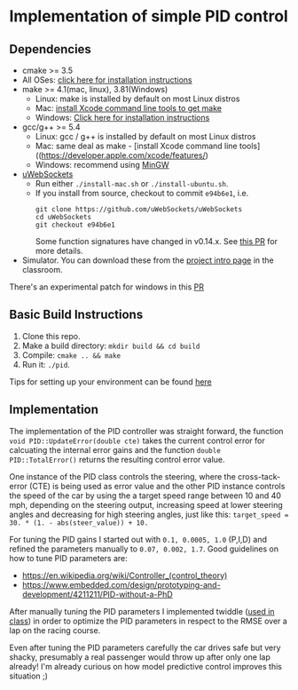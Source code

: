 # Implementation of simple PID control 

## Dependencies

* cmake >= 3.5
 * All OSes: [click here for installation instructions](https://cmake.org/install/)
* make >= 4.1(mac, linux), 3.81(Windows)
  * Linux: make is installed by default on most Linux distros
  * Mac: [install Xcode command line tools to get make](https://developer.apple.com/xcode/features/)
  * Windows: [Click here for installation instructions](http://gnuwin32.sourceforge.net/packages/make.htm)
* gcc/g++ >= 5.4
  * Linux: gcc / g++ is installed by default on most Linux distros
  * Mac: same deal as make - [install Xcode command line tools]((https://developer.apple.com/xcode/features/)
  * Windows: recommend using [MinGW](http://www.mingw.org/)
* [uWebSockets](https://github.com/uWebSockets/uWebSockets)
  * Run either `./install-mac.sh` or `./install-ubuntu.sh`.
  * If you install from source, checkout to commit `e94b6e1`, i.e.
    ```
    git clone https://github.com/uWebSockets/uWebSockets 
    cd uWebSockets
    git checkout e94b6e1
    ```
    Some function signatures have changed in v0.14.x. See [this PR](https://github.com/udacity/CarND-MPC-Project/pull/3) for more details.
* Simulator. You can download these from the [project intro page](https://github.com/udacity/self-driving-car-sim/releases) in the classroom.

There's an experimental patch for windows in this [PR](https://github.com/udacity/CarND-PID-Control-Project/pull/3)

## Basic Build Instructions

1. Clone this repo.
2. Make a build directory: `mkdir build && cd build`
3. Compile: `cmake .. && make`
4. Run it: `./pid`. 

Tips for setting up your environment can be found [here](https://classroom.udacity.com/nanodegrees/nd013/parts/40f38239-66b6-46ec-ae68-03afd8a601c8/modules/0949fca6-b379-42af-a919-ee50aa304e6a/lessons/f758c44c-5e40-4e01-93b5-1a82aa4e044f/concepts/23d376c7-0195-4276-bdf0-e02f1f3c665d)

## Implementation

The implementation of the PID controller was straight forward, the function `void PID::UpdateError(double cte)` takes the current control error for calcuating the internal error gains and the function `double PID::TotalError()` returns the resulting control error value.

One instance of the PID class controls the steering, where the cross-tack-error (CTE) is being used as error value and the other PID instance controls the speed of the car by using the a target speed range between 10 and 40 mph, depending on the steering output, increasing speed at lower steering angles and decreasing for high steering angles, just like this: `target_speed = 30. * (1. - abs(steer_value)) + 10.`

For tuning the PID gains I started out with `0.1, 0.0005, 1.0` (P,I,D) and refined the parameters manually to `0.07, 0.002, 1.7`.
Good guidelines on how to tune PID parameters are:
- https://en.wikipedia.org/wiki/Controller_(control_theory)
- https://www.embedded.com/design/prototyping-and-development/4211211/PID-without-a-PhD

After manually tuning the PID parameters I implemented twiddle ([used in class](https://www.youtube.com/watch?v=2uQ2BSzDvXs)) in order to optimize the PID parameters in respect to the RMSE over a lap on the racing course.

Even after tuning the PID parameters carefully the car drives safe but very shacky, presumably a real passenger would throw up after only one lap already! I'm already curious on how model predictive control improves this situation ;)

